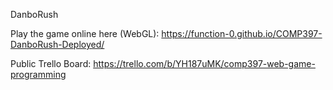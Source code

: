 DanboRush

Play the game online here (WebGL): https://function-0.github.io/COMP397-DanboRush-Deployed/

Public Trello Board: https://trello.com/b/YH187uMK/comp397-web-game-programming
